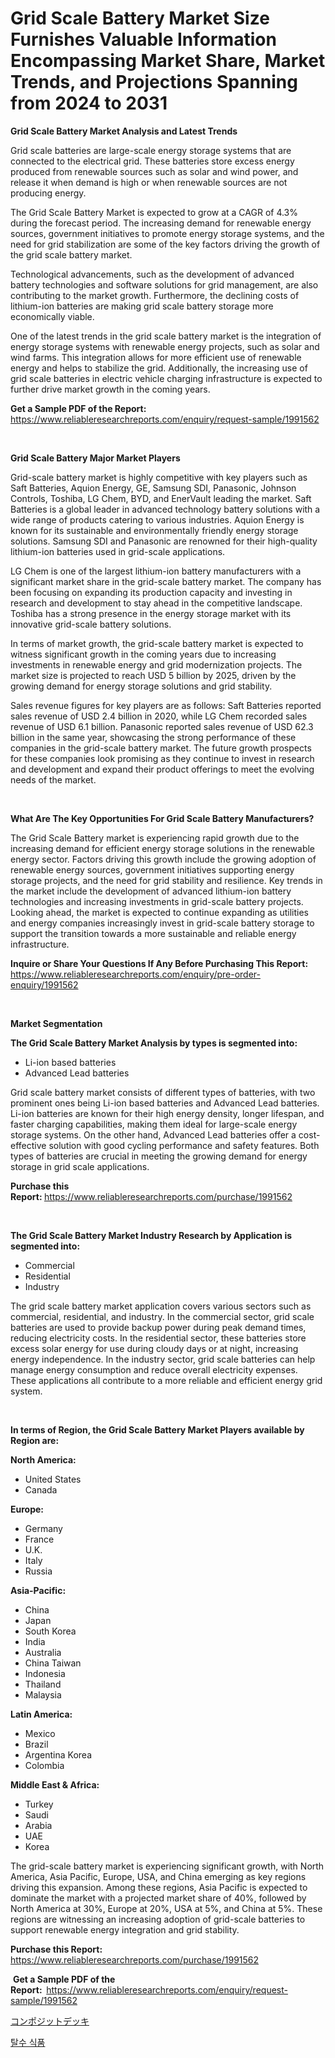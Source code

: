 <p><h1>Grid Scale Battery Market Size Furnishes Valuable Information Encompassing Market Share, Market Trends, and Projections Spanning from 2024 to 2031</h1></p><p><strong>Grid Scale Battery Market Analysis and Latest Trends</strong></p>
<p><p>Grid scale batteries are large-scale energy storage systems that are connected to the electrical grid. These batteries store excess energy produced from renewable sources such as solar and wind power, and release it when demand is high or when renewable sources are not producing energy.</p><p>The Grid Scale Battery Market is expected to grow at a CAGR of 4.3% during the forecast period. The increasing demand for renewable energy sources, government initiatives to promote energy storage systems, and the need for grid stabilization are some of the key factors driving the growth of the grid scale battery market.</p><p>Technological advancements, such as the development of advanced battery technologies and software solutions for grid management, are also contributing to the market growth. Furthermore, the declining costs of lithium-ion batteries are making grid scale battery storage more economically viable.</p><p>One of the latest trends in the grid scale battery market is the integration of energy storage systems with renewable energy projects, such as solar and wind farms. This integration allows for more efficient use of renewable energy and helps to stabilize the grid. Additionally, the increasing use of grid scale batteries in electric vehicle charging infrastructure is expected to further drive market growth in the coming years.</p></p>
<p><strong>Get a Sample PDF of the Report:&nbsp;</strong> <a href="https://www.reliableresearchreports.com/enquiry/request-sample/1991562">https://www.reliableresearchreports.com/enquiry/request-sample/1991562</a></p>
<p>&nbsp;</p>
<p><strong>Grid Scale Battery Major Market Players</strong></p>
<p><p>Grid-scale battery market is highly competitive with key players such as Saft Batteries, Aquion Energy, GE, Samsung SDI, Panasonic, Johnson Controls, Toshiba, LG Chem, BYD, and EnerVault leading the market. Saft Batteries is a global leader in advanced technology battery solutions with a wide range of products catering to various industries. Aquion Energy is known for its sustainable and environmentally friendly energy storage solutions. Samsung SDI and Panasonic are renowned for their high-quality lithium-ion batteries used in grid-scale applications.</p><p>LG Chem is one of the largest lithium-ion battery manufacturers with a significant market share in the grid-scale battery market. The company has been focusing on expanding its production capacity and investing in research and development to stay ahead in the competitive landscape. Toshiba has a strong presence in the energy storage market with its innovative grid-scale battery solutions.</p><p>In terms of market growth, the grid-scale battery market is expected to witness significant growth in the coming years due to increasing investments in renewable energy and grid modernization projects. The market size is projected to reach USD 5 billion by 2025, driven by the growing demand for energy storage solutions and grid stability.</p><p>Sales revenue figures for key players are as follows: Saft Batteries reported sales revenue of USD 2.4 billion in 2020, while LG Chem recorded sales revenue of USD 6.1 billion. Panasonic reported sales revenue of USD 62.3 billion in the same year, showcasing the strong performance of these companies in the grid-scale battery market. The future growth prospects for these companies look promising as they continue to invest in research and development and expand their product offerings to meet the evolving needs of the market.</p></p>
<p>&nbsp;</p>
<p><strong>What Are The Key Opportunities For Grid Scale Battery Manufacturers?</strong></p>
<p><p>The Grid Scale Battery market is experiencing rapid growth due to the increasing demand for efficient energy storage solutions in the renewable energy sector. Factors driving this growth include the growing adoption of renewable energy sources, government initiatives supporting energy storage projects, and the need for grid stability and resilience. Key trends in the market include the development of advanced lithium-ion battery technologies and increasing investments in grid-scale battery projects. Looking ahead, the market is expected to continue expanding as utilities and energy companies increasingly invest in grid-scale battery storage to support the transition towards a more sustainable and reliable energy infrastructure.</p></p>
<p><strong>Inquire or Share Your Questions If Any Before Purchasing This Report:</strong> <a href="https://www.reliableresearchreports.com/enquiry/pre-order-enquiry/1991562">https://www.reliableresearchreports.com/enquiry/pre-order-enquiry/1991562</a></p>
<p>&nbsp;</p>
<p><strong>Market Segmentation</strong></p>
<p><strong>The Grid Scale Battery Market Analysis by types is segmented into:</strong></p>
<p><ul><li>Li-ion based batteries</li><li>Advanced Lead batteries</li></ul></p>
<p><p>Grid scale battery market consists of different types of batteries, with two prominent ones being Li-ion based batteries and Advanced Lead batteries. Li-ion batteries are known for their high energy density, longer lifespan, and faster charging capabilities, making them ideal for large-scale energy storage systems. On the other hand, Advanced Lead batteries offer a cost-effective solution with good cycling performance and safety features. Both types of batteries are crucial in meeting the growing demand for energy storage in grid scale applications.</p></p>
<p><strong>Purchase this Report:&nbsp;</strong><a href="https://www.reliableresearchreports.com/purchase/1991562">https://www.reliableresearchreports.com/purchase/1991562</a></p>
<p>&nbsp;</p>
<p><strong>The Grid Scale Battery Market Industry Research by Application is segmented into:</strong></p>
<p><ul><li>Commercial</li><li>Residential</li><li>Industry</li></ul></p>
<p><p>The grid scale battery market application covers various sectors such as commercial, residential, and industry. In the commercial sector, grid scale batteries are used to provide backup power during peak demand times, reducing electricity costs. In the residential sector, these batteries store excess solar energy for use during cloudy days or at night, increasing energy independence. In the industry sector, grid scale batteries can help manage energy consumption and reduce overall electricity expenses. These applications all contribute to a more reliable and efficient energy grid system.</p></p>
<p>&nbsp;</p>
<p><strong>In terms of Region, the Grid Scale Battery Market Players available by Region are:</strong></p>
<p>
    <p> <strong> North America: </strong>
        <ul>
            <li>United States</li>
            <li>Canada</li>
        </ul>
        </p> 
    <p> <strong> Europe: </strong>
        <ul>
            <li>Germany</li>
            <li>France</li>
            <li>U.K.</li>
            <li>Italy</li>
            <li>Russia</li>
        </ul>
        </p> 
    <p> <strong> Asia-Pacific: </strong>
        <ul>
            <li>China</li>
            <li>Japan</li>
            <li>South Korea</li>
            <li>India</li>
            <li>Australia</li>
            <li>China Taiwan</li>
            <li>Indonesia</li>
            <li>Thailand</li>
            <li>Malaysia</li>
        </ul>
        </p> 
    <p> <strong> Latin America: </strong>
        <ul>
            <li>Mexico</li>
            <li>Brazil</li>
            <li>Argentina Korea</li>
            <li>Colombia</li>
        </ul>
        </p> 
    <p> <strong> Middle East & Africa: </strong>
        <ul>
            <li>Turkey</li>
            <li>Saudi</li>
            <li>Arabia</li>
            <li>UAE</li>
            <li>Korea</li>
        </ul>
    </p>
    </p>
<p><p>The grid-scale battery market is experiencing significant growth, with North America, Asia Pacific, Europe, USA, and China emerging as key regions driving this expansion. Among these regions, Asia Pacific is expected to dominate the market with a projected market share of 40%, followed by North America at 30%, Europe at 20%, USA at 5%, and China at 5%. These regions are witnessing an increasing adoption of grid-scale batteries to support renewable energy integration and grid stability.</p></p>
<p><strong>Purchase this Report: </strong><a href="https://www.reliableresearchreports.com/purchase/1991562">https://www.reliableresearchreports.com/purchase/1991562</a></p>
<p>&nbsp;<strong>Get a Sample PDF of the Report:&nbsp;&nbsp;</strong><a href="https://www.reliableresearchreports.com/enquiry/request-sample/1991562">https://www.reliableresearchreports.com/enquiry/request-sample/1991562</a></p>
<p><strong></strong></p>
<p><p><a href="https://github.com/ppmazlotr77499/Market-Research-Report-List-1/blob/main/327949416022.md">コンポジットデッキ</a></p><p><a href="https://github.com/idcefvhkdut6/Market-Research-Report-List-1/blob/main/676712514801.md">탈수 식품</a></p></p>
